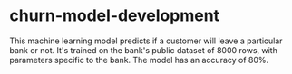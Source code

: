 # churn-model-development

This machine learning model predicts if a customer will leave a particular bank or not. It's trained on the bank's public dataset of 8000 rows, with parameters specific to the bank. The model has an accuracy of 80%. 
